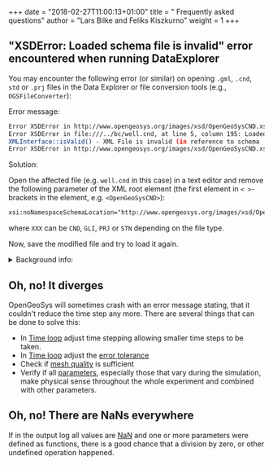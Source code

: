 +++
date = "2018-02-27T11:00:13+01:00"
title = " Frequently asked questions"
author = "Lars Bilke and Feliks Kiszkurno"
weight = 1
+++

## "XSDError: Loaded schema file is invalid" error encountered when running DataExplorer

You may encounter the following error (or similar) on opening `.gml`, `.cnd`, `std` or `.prj` files in the Data Explorer or file
conversion tools (e.g., `OGSFileConverter`):

<i class="far fa-exclamation-triangle"></i> Error message:

```bash
Error XSDError in http://www.opengeosys.org/images/xsd/OpenGeoSysCND.xsd, at line 1, column 1: Start tag expected.
Error XSDError in file:///../bc/well.cnd, at line 5, column 195: Loaded schema file is invalid.
XMLInterface::isValid() - XML File is invalid (in reference to schema ./OpenGeoSysCND.xsd).
Error XSDError in http://www.opengeosys.org/images/xsd/OpenGeoSysCND.xsd, at line 1, column 1: Start tag expected.
```

<i class="far fa-arrow-right"></i> Solution:

Open the affected file (e.g. `well.cnd` in this case) in a text editor and remove the following parameter of the XML root element (the first element in `< >`-brackets in the element, e.g. `<OpenGeoSysCND>`):

```xml
xsi:noNamespaceSchemaLocation="http://www.opengeosys.org/images/xsd/OpenGeoSysXXX.xsd"
```

where `XXX` can be `CND`, `GLI`, `PRJ` or `STN` depending on the file type.

Now, save the modified file and try to load it again.

<!-- vale off -->

<details>
    <summary>Background info:</summary>
    The XSD files may be downloaded from a web location. We changed the protocol of our web site to `https://` but due to some weird behavior of the Qt XML validation code it tries to download the file (even if it is available locally) and does not respect the URL redirection to `https://` of the web server. Simply removing the part solves the problem. The XML is still validated! Newer OGS versions do not write that parameter into files anymore, see [!2198](https://github.com/ufz/ogs/pull/2198).
</details>

## Oh, no! It diverges

OpenGeoSys will sometimes crash with an error message stating, that it couldn't reduce the time step any more. There are several
things that can be done to solve this:

- In [Time loop](/docs/userguide/blocks/time_loop/) adjust time stepping allowing smaller time steps to be taken.
- In [Time loop](/docs/userguide/blocks/time_loop/) adjust the [error tolerance](/docs/userguide/blocks/time_loop/#error-tolerances)
- Check if [mesh quality](/docs/userguide/blocks/meshes/#mesh-quality) is sufficient
- Verify if all [parameters](/docs/userguide/blocks/parameters/), especially those that vary during the simulation, make physical sense throughout the whole experiment and combined with other parameters.

## Oh, no! There are NaNs everywhere

If in the output log all values are [NaN](/docs/userguide/troubleshooting/glossary/#nan) and one or more parameters were defined
as functions, there is a good chance that a division by zero, or other undefined operation happened.
